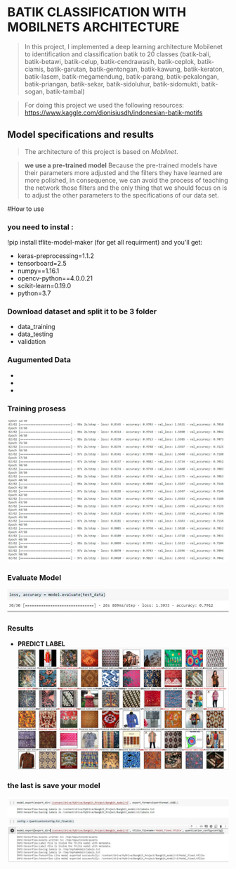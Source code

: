 # BATIK CLASSIFICATION WITH MOBILNETS ARCHITECTURE

>In this project, I implemented a deep learning architecture Mobilenet to identification and classification batik to 20 classes
(batik-bali, batik-betawi, batik-celup, batik-cendrawasih, batik-ceplok, batik-ciamis, batik-garutan, batik-gentongan, batik-kawung, batik-keraton, batik-lasem, batik-megamendung, batik-parang, batik-pekalongan, batik-priangan, batik-sekar, batik-sidoluhur, batik-sidomukti, batik-sogan, batik-tambal)

>For doing this project we used the following resources: https://www.kaggle.com/dionisiusdh/indonesian-batik-motifs

## Model specifications and results
>The architecture of this project is based on _Mobilnet_.

>**we use a pre-trained model** Because the pre-trained models have their parameters more adjusted and the filters they have learned are more polished, in consequence, we can avoid the process of teaching the network those filters and the only thing that we should focus on is to adjust the other parameters to the specifications of our data set.



#How to use

### you need to instal : 
!pip install tflite-model-maker 
(for get all requirment) and you'll get:
- keras-preprocessing=1.1.2
- tensorboard=2.5
- numpy==1.16.1
- opencv-python==4.0.0.21
- scikit-learn=0.19.0
- python=3.7


### Download dataset and split it to be 3 folder
- data_training
- data_testing
- validation


### Augumented Data
-
-
-


### Training prosess
![train](train.JPG)

### Evaluate Model
![acc](acc.JPG)


### Results
* **PREDICT LABEL**
![result](RESULT.JPG)


### the last is save your model
![save model](save.JPG)
